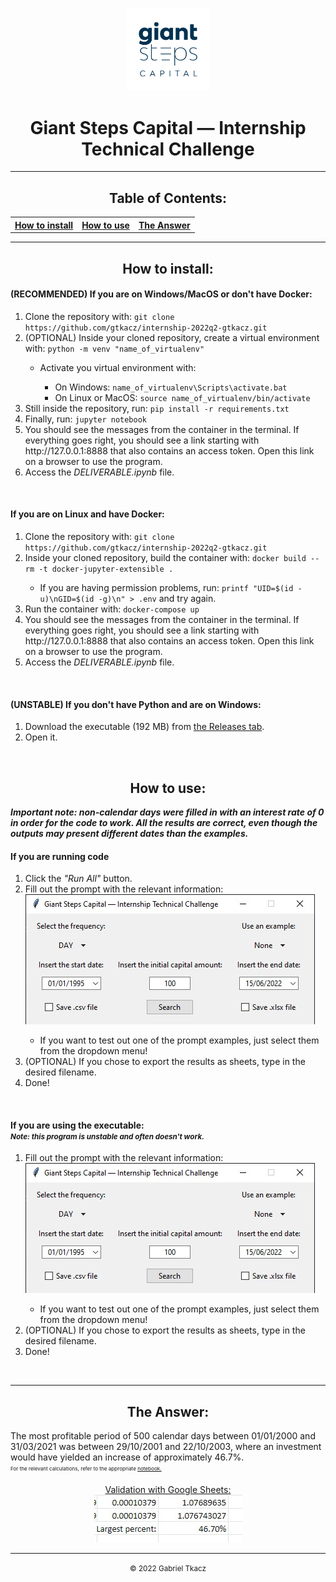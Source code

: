 <center>
    <p align="center">
        <img src="/img/AF-logotiposecundario-GiantSteps-positivo-2.png" style="height: 15ch;"><br>
        <h1 align="center">Giant Steps Capital — Internship Technical Challenge</h1>
    </p>
    <!-- <p align="center">
        <a align="center" href="https://mybinder.org/v2/gh/gtkacz/internship-2022q2-gtkacz/main?labpath=https%3A%2F%2Fgithub.com%2Fgtkacz%2Finternship-2022q2-gtkacz%2Fblob%2Fmain%2Fsolution.ipynb"><img src="https://colab.research.google.com/assets/colab-badge.svg" alt="Run .ipynb file online" style="height: 2ch;"></a>
    </p> -->
</center>

<hr>

<p align="center">
    <h2 align="center">Table of Contents:</h2>
    <center>
    <table align="center">
        <tr>
            <th><a href="#install">How to install</a></th>
            <th><a href="#use">How to use</a></th>
            <th><a href="#answer">The Answer</a></th>
        </tr>
    </table>
    </center>
</p>

<hr>

<p align="center">
    <h2 align="center" name="install">How to install:</h2>
    <h4><b>(RECOMMENDED) If you are on Windows/MacOS or don't have Docker:</b></h4>
    <ol>
        <li>Clone the repository with: <code>git clone https://github.com/gtkacz/internship-2022q2-gtkacz.git</code></li>
        <li>(OPTIONAL) Inside your cloned repository, create a virtual environment with: <code>python -m venv "name_of_virtualenv"</code></li>
            <ul>
            <li>Activate you virtual environment with:</li>
                <ul>
                    <li>On Windows: <code>name_of_virtualenv\Scripts\activate.bat</code></li>
                    <li>On Linux or MacOS: <code>source name_of_virtualenv/bin/activate</code></li>
                </ul>
            </ul>
        <li>Still inside the repository, run: <code>pip install -r requirements.txt</code></li>
        <li>Finally, run: <code>jupyter notebook</code></li>
        <li>You should see the messages from the container in the terminal. If everything goes right, you should see a link starting with http://127.0.0.1:8888 that also contains an access token. Open this link on a browser to use the program.</li>
        <li>Access the <i>DELIVERABLE.ipynb</i> file.</li>
    </ol>
    <br>
    <h4><b>If you are on Linux and have Docker:</b></h4>
    <ol>
        <li>Clone the repository with: <code>git clone https://github.com/gtkacz/internship-2022q2-gtkacz.git</code></li>
        <li>Inside your cloned repository, build the container with: <code>docker build --rm -t docker-jupyter-extensible .</code></li>
            <ul>
                <li>If you are having permission problems, run: <code>printf "UID=$(id -u)\nGID=$(id -g)\n" > .env</code> and try again.</li>
            </ul>
        <li>Run the container with: <code>docker-compose up</code></li>
        <li>You should see the messages from the container in the terminal. If everything goes right, you should see a link starting with http://127.0.0.1:8888 that also contains an access token. Open this link on a browser to use the program.</li>
        <li>Access the <i>DELIVERABLE.ipynb</i> file.</li>
    </ol>
    <br>
    <h4><b>(UNSTABLE) If you don't have Python and are on Windows:</b></h4>
    <ol>
        <li>Download the executable (192 MB) from <a href="https://github.com/gtkacz/internship-2022q2-gtkacz/releases/download/executable/deliverable.exe" target="_blank">the Releases tab</a>.</li>
        <li>Open it.</li>
    </ol>
</p>

<br>

<p align="center">
    <h2 align="center" name="use">How to use:</h2>
    <strong><em>Important note: non-calendar days were filled in with an interest rate of 0 in order for the code to work. All the results are correct, even though the outputs may present different dates than the examples.</em></strong>
    <h4><b>If you are running code</b></h4>
    <ol>
        <li>Click the <i>"Run All"</i> button.</li>
        <li>Fill out the prompt with the relevant information:</li>
        <img src="/img/showcase.jpg">
            <ul>
                <li>If you want to test out one of the prompt examples, just select them from the dropdown menu!</li>
            </ul>
        <li>(OPTIONAL) If you chose to export the results as sheets, type in the desired filename.</li>
        <li>Done!</li>
    </ol>
    <br>
    <h4>
        <b>If you are using the executable:</b>
        <br>
        <small><i>Note: this program is unstable and often doesn't work.</i></small>
    </h4>
    <ol>
        <li>Fill out the prompt with the relevant information:</li>
        <img src="/img/showcase.jpg">
            <ul>
                <li>If you want to test out one of the prompt examples, just select them from the dropdown menu!</li>
            </ul>
        <li>(OPTIONAL) If you chose to export the results as sheets, type in the desired filename.</li>
        <li>Done!</li>
    </ol>
</p>
<br>
<hr>

<p align="center">
    <h2 align="center" name="answer">The Answer:</h2>
    <span>The most profitable period of 500 calendar days between 01/01/2000 and 31/03/2021 was between 29/10/2001 and 22/10/2003, where an investment would have yielded an increase of approximately 46.7%.</span>
    <br>
    <sub><sup><small>For the relevant calculations, refer to the appropriate <a href="https://github.com/gtkacz/internship-2022q2-gtkacz/blob/main/QUESTION.ipynb" target="_blank">notebook.</a></small></sup></sub><br>
    <p align="center">
    <!-- <img src="/img/AF-logotiposecundario-GiantSteps-positivo-2.png" style="height: 15ch;"> -->
    <span><a href="https://docs.google.com/spreadsheets/d/1KO8BKKN8K8IIYAvjXRe_fNx9zJujpuTf/edit#gid=641358333&range=E5338">Validation with Google Sheets:</a></span><br>
    <img src="/img/validation.jpg">
    </p>
<p>

<hr>

<center>
    <p align="center">
        <small align="center">&copy; 2022 Gabriel Tkacz</small>
    </p>
</center>
